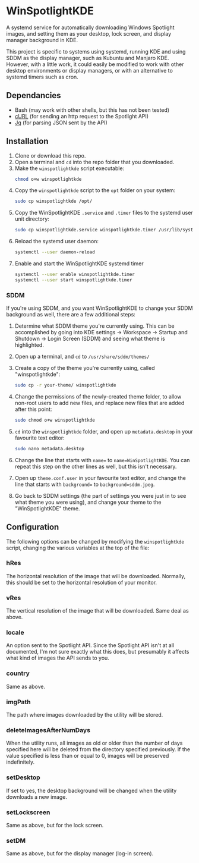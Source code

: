# WinSpotlightKDE
A systemd service for automatically downloading Windows Spotlight images, and setting them as your desktop, lock screen, and display manager background in KDE.

This project is specific to systems using systemd, running KDE and using SDDM as the display manager, such as Kubuntu and Manjaro KDE. However, with a little work, it could easily be modified to work with other desktop environments or display managers, or with an alternative to systemd timers such as cron.

## Dependancies
- Bash (may work with other shells, but this has not been tested)
- [cURL](https://curl.haxx.se/) (for sending an http request to the Spotlight API)
- [Jq](https://stedolan.github.io/jq/) (for parsing JSON sent by the API)

## Installation
1. Clone or download this repo.
2. Open a terminal and `cd` into the repo folder that you downloaded.
3. Make the `winspotlightkde` script executable:
    ```bash
    chmod o+w winspotlightkde
    ```
4. Copy the `winspotlightkde` script to the `opt` folder on your system:
    ```bash
    sudo cp winspotlightkde /opt/
    ```
5. Copy the WinSpotlightKDE `.service` and `.timer` files to the systemd user unit directory:
    ```bash
    sudo cp winspotlightkde.service winspotlightkde.timer /usr/lib/systemd/user/
    ```
6. Reload the systemd user daemon:
    ```bash
    systemctl --user daemon-reload
    ```
7. Enable and start the WinSpotlightKDE systemd timer
    ```bash
    systemctl --user enable winspotlightkde.timer
    systemctl --user start winspotlightkde.timer
    ```

### SDDM
If you're using SDDM, and you want WinSpotlightKDE to change your SDDM background as well, there are a few additional steps:

1. Determine what SDDM theme you're currently using. This can be accomplished by going into KDE settings -> Workspace -> Startup and Shutdown -> Login Screen (SDDM) and seeing what theme is highlighted.
2. Open up a terminal, and `cd` to `/usr/share/sddm/themes/`
3. Create a copy of the theme you're currently using, called "winspotlightkde":
    ```bash
    sudo cp -r your-theme/ winspotlightkde
    ```
4. Change the permissions of the newly-created theme folder, to allow non-root users to add new files, and replace new files that are added after this point:
    ```bash
    sudo chmod o+w winspotlightkde
    ```
5. `cd` into the `winspotlightkde` folder, and open up `metadata.desktop` in your favourite text editor:
    ```bash
    sudo nano metadata.desktop
    ```
6. Change the line that starts with `name=` to `name=WinSpotlightKDE`. You can repeat this step on the other lines as well, but this isn't necessary.

7. Open up `theme.conf.user` in your favourite text editor, and change the line that starts with `background=` to `background=sddm.jpeg`.

8. Go back to SDDM settings (the part of settings you were just in to see what theme you were using), and change your theme to the "WinSpotlightKDE" theme.

## Configuration
The following options can be changed by modifying the `winspotlightkde` script, changing the various variables at the top of the file:

### **hRes**
The horizontal resolution of the image that will be downloaded. Normally, this should be set to the horizontal resolution of your monitor.

### **vRes**
The vertical resolution of the image that will be downloaded. Same deal as above.

### **locale**
An option sent to the Spotlight API. Since the Spotlight API isn't at all documented, I'm not sure exactly what this does, but presumably it affects what kind of images the API sends to you.

### **country**
Same as above.

### **imgPath**
The path where images downloaded by the utility will be stored.

### **deleteImagesAfterNumDays**
When the utility runs, all images as old or older than the number of days specified here will be deleted from the directory specified previously. If the value specified is less than or equal to 0, images will be preserved indefinitely.

### **setDesktop**
If set to yes, the desktop background will be changed when the utility downloads a new image.

### **setLockscreen**
Same as above, but for the lock screen.

### **setDM**
Same as above, but for the display manager (log-in screen).